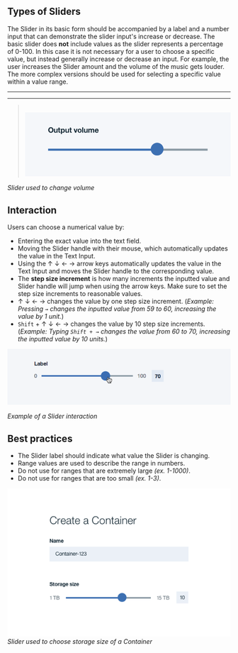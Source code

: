 ## Types of Sliders
The Slider in its basic form should be accompanied by a label and a number input that can demonstrate the slider input's increase or decrease. The basic slider does **not** include values as the slider represents a percentage of 0-100. In this case it is not necessary for a user to choose a specific value, but instead generally increase or decrease an input. For example, the user increases the Slider amount and the volume of the music gets louder. The more complex versions should be used for selecting a specific value within a value range.

---
***
> 
![basic slider example](images/slider-usage-2.png)

_Slider used to change volume_


## Interaction
Users can choose a numerical value by:

* Entering the exact value into the text field.
* Moving the Slider handle with their mouse, which automatically updates the value in the Text Input.
* Using the ↑ ↓ ← → arrow keys automatically updates the value in the Text Input and moves the Slider handle to the corresponding value.
* The **step size increment** is how many increments the inputted value and Slider handle will jump when using the arrow keys. Make sure to set the step size increments to reasonable values.
* ↑ ↓ ← → changes the value by one step size increment. (_Example: Pressing `→` changes the inputted value from 59 to 60, increasing the value by 1 unit._)
* `Shift` + ↑ ↓ ← → changes the value by 10 step size increments. (_Example: Typing `Shift + →` changes the value from 60 to 70, increasing the inputted value by 10 units._)


![slider interaction](images/slider-usage-4.gif)

_Example of a Slider interaction_


## Best practices
* The Slider label should indicate what value the Slider is changing.
* Range values are used to describe the range in numbers.
* Do not use for ranges that are extremely large _(ex. 1-1000)_.
* Do not use for ranges that are too small _(ex. 1-3)_.


![slider example](images/slider-usage-1.png)
_Slider used to choose storage size of a Container_
